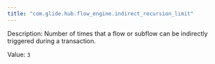 ```yaml
---
title: "com.glide.hub.flow_engine.indirect_recursion_limit"
---
```


Description: Number of times that a flow or subflow can be indirectly triggered during a transaction.

Value: `3`